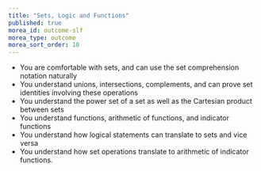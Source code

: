 ```yaml
---
title: "Sets, Logic and Functions"
published: true
morea_id: outcome-slf
morea_type: outcome
morea_sort_order: 10
---
```


  * You are comfortable with sets, and can use the set comprehension notation naturally
  * You understand unions, intersections, complements, and can prove set identities involving these operations
  * You understand the power set of a set as well as the Cartesian product between sets
  * You understand functions, arithmetic of functions, and indicator functions
  * You understand how logical statements can translate to sets and vice versa
  * You understand how set operations translate to arithmetic of indicator functions.
